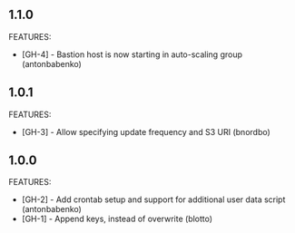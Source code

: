 ## 1.1.0

FEATURES:

 * [GH-4] - Bastion host is now starting in auto-scaling group (antonbabenko)
 
## 1.0.1

FEATURES:

 * [GH-3] - Allow specifying update frequency and S3 URI (bnordbo) 
 
## 1.0.0

FEATURES:

 * [GH-2] - Add crontab setup and support for additional user data script (antonbabenko)
 * [GH-1] - Append keys, instead of overwrite (blotto)
